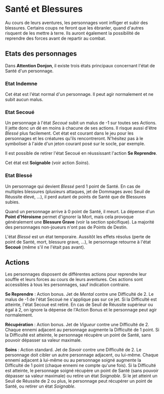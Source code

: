 # Santé et Blessures

Au cours de leurs aventures, les personnages vont infliger et subir des blessures. Certains coups ne feront que les ébranler, quand d'autres risquent de les mettre à terre. Ils auront également la possibilité de reprendre des forces avant de repartir au combat.

## Etats des personnages

Dans **Attention Donjon**, il existe trois états principaux concernant l'état de Santé d'un personnage.

### Etat Indemne

Cet état est l'état normal d'un personnage. Il peut agir normalement et ne subit aucun malus.

### Etat Secoué

Un personnage à l'état _Secoué_ subit un malus de -1 sur toutes ses Actions. Il jette donc un dé en moins à chacune de ses actions. Il risque aussi d'être _Blessé_ plus facilement. Cet état est courant dans le jeu pour les personnages et les créatures qu'ils rencontreront. N'hésitez pas à le symboliser à l'aide d'un jeton courant posé sur le socle, par exemple.

Il est possible de retirer l'état Secoué en réussissant l'action **Se Reprendre**.

Cet état est **Soignable** (voir action _Soins_).

### Etat Blessé

Un personnage qui devient _Blessé_ perd 1 point de Santé. En cas de multiples blessures (plusieurs attaques, jet de Dommages avec Seuil de Réussite élevé, ...), il perd autant de points de Santé que de Blessures subies.

Quand un personnage arrive à 0 point de Santé, il meurt. La dépense d'un **Point d'Héroisme** permet d'ignorer la Mort, mais cela provoque généralement une **Blessure Grave** (voir la section spécifique). La majorité des personnages non-joueurs n'ont pas de Points de Destin.

L'état _Blessé_ est un état temporaire. Aussitôt les effets résolus (perte de point de Santé, mort, blessure grave, ...), le personnage retourne à l'état **Secoué** (même s'il ne l'était pas avant).

## Actions

Les personnages disposent de différentes actions pour reprendre leur souffle et leurs forces au cours de leurs aventures. Ces actions sont accessibles à tous les personnages, sauf indication contraire.

**Se Reprendre** : Action bonus. Jet de _Mental_ contre une Difficulté de 2. Le malus de -1 de l'état Secoué ne s'applique pas sur ce jet. Si la Difficulté est atteinte, l'état Secoué est retiré. En cas de Seuil de Réussite supérieur ou égal à 2, on ignore la dépense de l'Action Bonus et le personnage peut agir normalement.

**Récupération** : Action bonus. Jet de _Vigueur_ contre une Difficulté de 2. Chaque ennemi adjacent au personnage augmente la Difficulté de 1 point. Si la Difficulté est atteinte, le personnage récupère un point de Santé, sans pouvoir dépasser sa valeur maximale.

**Soins** : Action standard. Jet de _Savoir_ contre une Difficulté de 2. Le personnage doit cibler un autre personnage adjacent, ou lui-même. Chaque ennemi adjacent à lui-même ou au personnage soigné augmente la Difficulté de 1 point (chaque ennemi ne compte qu'une fois). Si la Difficulté est atteinte, le personnage soigné récupère un point de Santé (sans pouvoir dépasser sa valeur maximale) ou retire un état _Soignable_. Si le jet atteint un Seuil de Réussite de 2 ou plus, le personnage peut récupérer un point de Santé, ou retirer un état _Soignable_.

